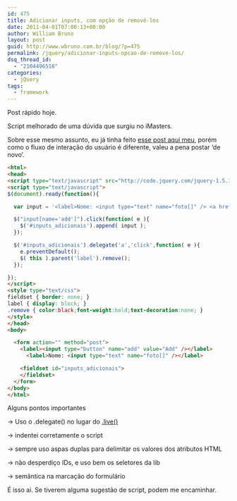 ```yaml
---
id: 475
title: Adicionar inputs, com opção de removê-los
date: 2011-04-01T07:00:13+00:00
author: William Bruno
layout: post
guid: http://www.wbruno.com.br/blog/?p=475
permalink: /jquery/adicionar-inputs-opcao-de-remove-los/
dsq_thread_id:
  - "2104496516"
categories:
  - jQuery
tags:
  - framework
---
```

Post rápido hoje.

Script melhorado de uma dúvida que surgiu no iMasters.

Sobre esse mesmo assunto, eu já tinha feito [esse post aqui meu](https://wbruno.com.br/jquery/criar-input-no-onblur-e-receber-dados-array-php/), porém como o fluxo de interação do usuário é diferente, valeu a pena postar &#8216;de novo&#8217;.

<!--more-->

``` html
<html>
<head>
<script type="text/javascript" src="http://code.jquery.com/jquery-1.5.1.min.js"></script>
<script type="text/javascript">
$(document).ready(function(){

  var input = '<label>Nome: <input type="text" name="foto[]" /> <a href="#" class="remove">X</a></label>';

  $("input[name='add']").click(function( e ){
    $('#inputs_adicionais').append( input );
  });

  $('#inputs_adicionais').delegate('a','click',function( e ){
    e.preventDefault();
    $( this ).parent('label').remove();
  });

});
</script>
<style type="text/css">
fieldset { border: none; }
label { display: block; }
.remove { color:black;font-weight:bold;text-decoration:none; }
</style>
</head>
<body>

  <form action="" method="post">
    <label><input type="button" name="add" value="Add" /></label>
      <label>Nome: <input type="text" name="foto[]" /></label>

    <fieldset id="inputs_adicionais">
    </fieldset>
  </form>
</body>
</html>
```

Alguns pontos importantes

-> Uso o .delegate() no lugar do [.live()](https://wbruno.com.br/jquery/metodo-live-jquery/)

-> indentei corretamente o script

-> sempre uso aspas duplas para delimitar os valores dos atributos HTML

-> não desperdiço IDs, e uso bem os seletores da lib

-> semântica na marcação do formulário

É isso ai. Se tiverem alguma sugestão de script, podem me encaminhar.
